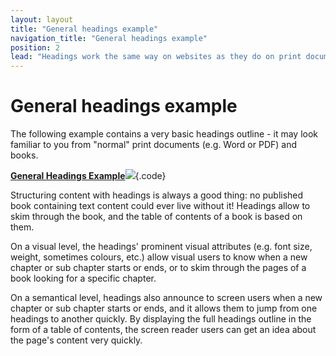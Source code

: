 ```yaml
---
layout: layout
title: "General headings example"
navigation_title: "General headings example"
position: 2
lead: "Headings work the same way on websites as they do on print documents (e.g. PDF)."
---
```


# General headings example

The following example contains a very basic headings outline - it may look familiar to you from "normal" print documents (e.g. Word or PDF) and books.

[**General Headings Example**![](https://s3-us-west-2.amazonaws.com/i.cdpn.io/1279260.dReLYe.small.a0df9024-a117-434c-b5c3-b6433143c1da.png)](https://codepen.io/accessibility-developer-guide/pen/dReLYe){.code}

Structuring content with headings is always a good thing: no published book containing text content could ever live without it! Headings allow to skim through the book, and the table of contents of a book is based on them.

On a visual level, the headings' prominent visual attributes (e.g. font size, weight, sometimes colours, etc.) allow visual users to know when a new chapter or sub chapter starts or ends, or to skim through the pages of a book looking for a specific chapter.

On a semantical level, headings also announce to screen users when a new chapter or sub chapter starts or ends, and it allows them to jump from one headings to another quickly. By displaying the full headings outline in the form of a table of contents, the screen reader users can get an idea about the page's content very quickly.